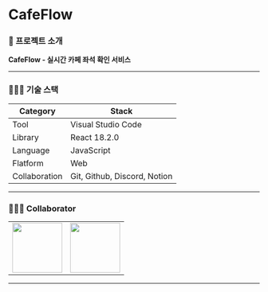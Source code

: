 # CafeFlow

### 📖 프로젝트 소개

**CafeFlow - 실시간 카페 좌석 확인 서비스**

------------------------------------------------------------------------------------------------------------------------------------

### 👨🏻‍💻 기술 스택

|Category|Stack|
|------|---|
|Tool|Visual Studio Code|
|Library|React 18.2.0|
|Language|JavaScript|
|Flatform|Web|
|Collaboration|Git, Github, Discord, Notion|

------------------------------------------------------------------------------------------------------------------------------------

### 👨‍👦‍👦 ️Collaborator

<table>
  <tbody>
    <tr>
      <td align="center">
        <a href="https://github.com/hyunsik2000">
          <img src="https://avatars.githubusercontent.com/u/126768512?s=400&v=4" width="100px;" alt=""/>
        </a>
      </td>
      <td align="center">
        <a href="https://github.com/lunghyun">
          <img src="https://avatars.githubusercontent.com/u/103187357?v=4" width="100px;" alt=""/>
        </a>
      </td>
    </tr>
  </tbody>
</table>

------------------------------------------------------------------------------------------------------------------------------------
